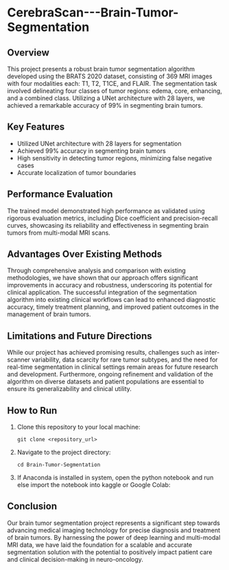 # CerebraScan---Brain-Tumor-Segmentation
## Overview
This project presents a robust brain tumor segmentation algorithm developed using the BRATS 2020 dataset, consisting of 369 MRI images with four modalities each: T1, T2, T1CE, and FLAIR. The segmentation task involved delineating four classes of tumor regions: edema, core, enhancing, and a combined class. Utilizing a UNet architecture with 28 layers, we achieved a remarkable accuracy of 99% in segmenting brain tumors. 

## Key Features
- Utilized UNet architecture with 28 layers for segmentation
- Achieved 99% accuracy in segmenting brain tumors
- High sensitivity in detecting tumor regions, minimizing false negative cases
- Accurate localization of tumor boundaries

## Performance Evaluation
The trained model demonstrated high performance as validated using rigorous evaluation metrics, including Dice coefficient and precision-recall curves, showcasing its reliability and effectiveness in segmenting brain tumors from multi-modal MRI scans.

## Advantages Over Existing Methods
Through comprehensive analysis and comparison with existing methodologies, we have shown that our approach offers significant improvements in accuracy and robustness, underscoring its potential for clinical application. The successful integration of the segmentation algorithm into existing clinical workflows can lead to enhanced diagnostic accuracy, timely treatment planning, and improved patient outcomes in the management of brain tumors.

## Limitations and Future Directions
While our project has achieved promising results, challenges such as inter-scanner variability, data scarcity for rare tumor subtypes, and the need for real-time segmentation in clinical settings remain areas for future research and development. Furthermore, ongoing refinement and validation of the algorithm on diverse datasets and patient populations are essential to ensure its generalizability and clinical utility.

## How to Run
1. Clone this repository to your local machine:
    ```
    git clone <repository_url>
    ```
2. Navigate to the project directory:
    ```
    cd Brain-Tumor-Segmentation
    ```
3. If Anaconda is installed in system, open the python notebook and run else import the notebook into kaggle or Google Colab:
 

## Conclusion
Our brain tumor segmentation project represents a significant step towards advancing medical imaging technology for precise diagnosis and treatment of brain tumors. By harnessing the power of deep learning and multi-modal MRI data, we have laid the foundation for a scalable and accurate segmentation solution with the potential to positively impact patient care and clinical decision-making in neuro-oncology.
